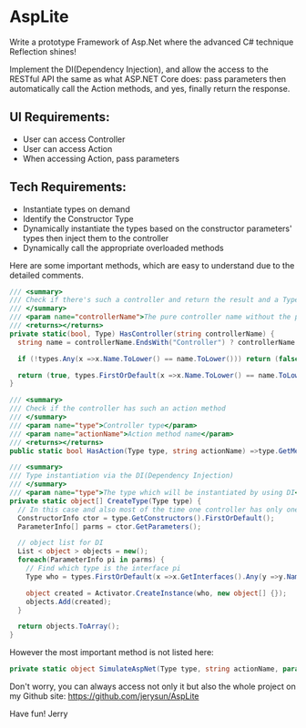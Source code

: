 # AspLite

Write a prototype Framework of Asp.Net where the advanced C# technique Reflection shines!

Implement the DI(Dependency Injection), and allow the access to the RESTful API the same as what ASP.NET Core does: pass parameters then automatically call the Action methods, and yes, finally return the response.

## UI Requirements:
- User can access Controller
- User can access Action
- When accessing Action, pass parameters

## Tech Requirements:
- Instantiate types on demand
- Identify the Constructor Type
- Dynamically instantiate the types based on the constructor parameters' types then inject them to the controller
- Dynamically call the appropriate overloaded methods

Here are some important methods, which are easy to understand due to the detailed comments.

```C#
/// <summary>
/// Check if there's such a controller and return the result and a Type as well
/// </summary>
/// <param name="controllerName">The pure controller name without the postfix "controller"</param>
/// <returns></returns>
private static(bool, Type) HasController(string controllerName) {
  string name = controllerName.EndsWith("Controller") ? controllerName: controllerName + "Controller";

  if (!types.Any(x =>x.Name.ToLower() == name.ToLower())) return (false, null);

  return (true, types.FirstOrDefault(x =>x.Name.ToLower() == name.ToLower()));
}

/// <summary>
/// Check if the controller has such an action method
/// </summary>
/// <param name="type">Controller type</param>
/// <param name="actionName">Action method name</param>
/// <returns></returns>
public static bool HasAction(Type type, string actionName) =>type.GetMethods().Any(m =>m.Name.ToLower() == actionName.ToLower());

/// <summary>
/// Type instantiation via the DI(Dependency Injection)
/// </summary>
/// <param name="type">The type which will be instantiated by using DI</param>
private static object[] CreateType(Type type) {
  // In this case and also most of the time one controller has only one constructor
  ConstructorInfo ctor = type.GetConstructors().FirstOrDefault();
  ParameterInfo[] parms = ctor.GetParameters();

  // object list for DI
  List < object > objects = new();
  foreach(ParameterInfo pi in parms) {
    // Find which type is the interface pi
    Type who = types.FirstOrDefault(x =>x.GetInterfaces().Any(y =>y.Name == pi.ParameterType.Name));

    object created = Activator.CreateInstance(who, new object[] {});
    objects.Add(created);
  }

  return objects.ToArray();
}
```

However the most important method is not listed here:
```C#
private static object SimulateAspNet(Type type, string actionName, params object[] parms);
```

Don't worry, you can always access not only it but also the whole project on my Github site: https://github.com/jerysun/AspLite

Have fun!
Jerry